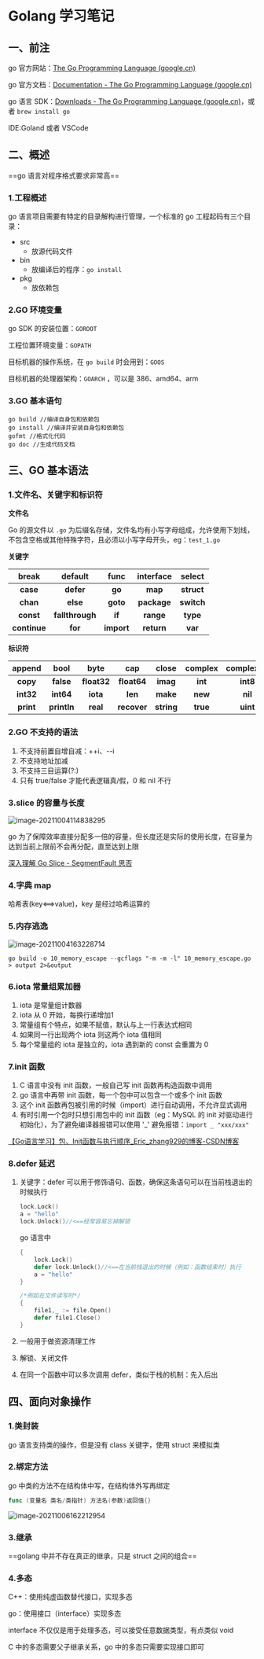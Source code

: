 # Golang 学习笔记

## 一、前注

go 官方网站：[The Go Programming Language (google.cn)](https://golang.google.cn/)

go 官方文档：[Documentation - The Go Programming Language (google.cn)](https://golang.google.cn/doc/)

go 语言 SDK：[Downloads - The Go Programming Language (google.cn)](https://golang.google.cn/dl/)，或者 `brew install go`

IDE:Goland 或者 VSCode

## 二、概述

==go 语言对程序格式要求非常高==

### 1.工程概述

go 语言项目需要有特定的目录解构进行管理，一个标准的 go 工程起码有三个目录：

- src
  - 放源代码文件
- bin
  - 放编译后的程序：`go install`
- pkg
  - 放依赖包

### 2.GO 环境变量

go SDK 的安装位置：`GOROOT`

工程位置环境变量：`GOPATH`

目标机器的操作系统，在 `go build` 时会用到：`GOOS`

目标机器的处理器架构：`GOARCH` ，可以是 386、amd64、arm

### 3.GO 基本语句

```
go build //编译自身包和依赖包
go install //编译并安装自身包和依赖包
gofmt //格式化代码
go doc //生成代码文档
```

## 三、GO 基本语法

### 1.文件名、关键字和标识符

**文件名**

Go 的源文件以 `.go` 为后缀名存储，文件名均有小写字母组成，允许使用下划线，不包含空格或其他特殊字符，且必须以小写字母开头，eg：`test_1.go`

**关键字**

|  **break**   |   **default**   |  **func**  | **interface** | **select** |
| :----------: | :-------------: | :--------: | :-----------: | :--------: |
|   **case**   |    **defer**    |   **go**   |    **map**    | **struct** |
|   **chan**   |    **else**     |  **goto**  |  **package**  | **switch** |
|  **const**   | **fallthrough** |   **if**   |   **range**   |  **type**  |
| **continue** |     **for**     | **import** |  **return**   |  **var**   |

**标识符**

| **append** |  **bool**   |  **byte**   |   **cap**   | **close**  | **complex** | **complex64** | **complex128** | **uint16**  |
| :--------: | :---------: | :---------: | :---------: | :--------: | :---------: | :-----------: | :------------: | :---------: |
|  **copy**  |  **false**  | **float32** | **float64** |  **imag**  |   **int**   |   **int8**    |   **int16**    | **uint32**  |
| **int32**  |  **int64**  |  **iota**   |   **len**   |  **make**  |   **new**   |    **nil**    |   **panic**    | **uint64**  |
| **print**  | **println** |  **real**   | **recover** | **string** |  **true**   |   **uint**    |   **uint8**    | **uintptr** |

### 2.GO 不支持的语法

1. 不支持前置自增自减：++i、--i
2. 不支持地址加减
3. 不支持三目运算(?:)
4. 只有 true/false 才能代表逻辑真/假，0 和 nil 不行

### 3.slice 的容量与长度

![image-20211004114838295](img/image-20211004114838295.png)

go 为了保障效率直接分配多一倍的容量，但长度还是实际的使用长度，在容量为达到当前上限前不会再分配，直至达到上限

[深入理解 Go Slice - SegmentFault 思否](https://segmentfault.com/a/1190000017341615)

### 4.字典 map

哈希表(key<==>value)，key 是经过哈希运算的

### 5.内存逃逸

![image-20211004163228714](img/image-20211004163228714.png)

```shell
go build -o 10_memory_escape --gcflags "-m -m -l" 10_memory_escape.go > output 2>&output
```

### 6.iota 常量组累加器

1. iota 是常量组计数器
2. iota 从 0 开始，每换行递增加1
3. 常量组有个特点，如果不赋值，默认与上一行表达式相同
4. 如果同一行出现两个 iota 则这两个 iota 值相同
5. 每个常量组的 iota 是独立的，iota 遇到新的 const 会重置为 0

### 7.init 函数

1. C 语言中没有 init 函数，一般自己写 init 函数再构造函数中调用
2. go 语言中再带 init 函数，每一个包中可以包含一个或多个 init 函数
3. 这个 init 函数再包被引用的时候（import）进行自动调用，不允许显式调用
4. 有时引用一个包时只想引用包中的 init 函数（eg：MySQL 的 init 对驱动进行初始化），为了避免编译器报错可以使用 '_' 避免报错：`import _ "xxx/xxx"`

[【Go语言学习】包、Init函数与执行顺序_Eric_zhang929的博客-CSDN博客](https://blog.csdn.net/Eric_zhang929/article/details/102550955)

### 8.defer 延迟

1. 关键字：defer 可以用于修饰语句、函数，确保这条语句可以在当前栈退出的时候执行

    ```c
    lock.Lock()
    a = "hello"
    lock.Unlock()//<==经常容易忘掉解锁
    ```

    go 语言中

    ```go
    {
        lock.Lock()
        defer lock.Unlock()//<==在当前栈退出的时候（例如：函数结束时）执行
        a = "hello"
    }
    
    /*例如在文件读写时*/
    {
        file1,_ := file.Open()
        defer file1.Close()
    }
    ```

2. 一般用于做资源清理工作

3. 解锁、关闭文件

4. 在同一个函数中可以多次调用 defer，类似于栈的机制：先入后出

## 四、面向对象操作

### 1.类封装

go 语言支持类的操作，但是没有 class 关键字，使用 struct 来模拟类

### 2.绑定方法

go 中类的方法不在结构体中写，在结构体外写再绑定

```go
func (变量名 类名/类指针) 方法名(参数)返回值{}
```

![image-20211006162212954](img/image-20211006162212954.png)

### 3.继承

==golang 中并不存在真正的继承，只是 struct 之间的组合==

### 4.多态

C++：使用纯虚函数替代接口，实现多态

go：使用接口（interface）实现多态

interface 不仅仅是用于处理多态，可以接受任意数据类型，有点类似 void

C 中的多态需要父子继承关系，go 中的多态只需要实现接口即可
